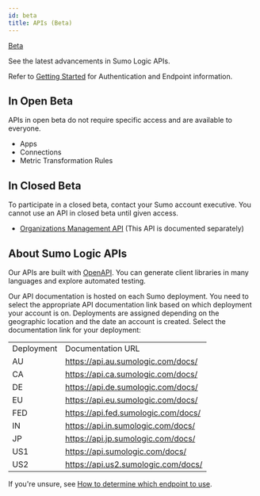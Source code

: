 ```yaml
---
id: beta
title: APIs (Beta)
---
```


<p> <a href="/docs/beta"><span className="beta">Beta</span></a> </p>

See the latest advancements in Sumo Logic APIs.

Refer to [Getting Started](/docs/api/getting-started) for Authentication and Endpoint information.

## In Open Beta

APIs in open beta do not require specific access and are available to everyone.

* Apps
* Connections
* Metric Transformation Rules


## In Closed Beta

To participate in a closed beta, contact your Sumo account executive. You cannot use an API in closed beta until given access.

* [Organizations Management API](https://organizations.sumologic.com/docs/) (This API is documented separately)

## About Sumo Logic APIs

Our APIs are built with [OpenAPI](https://www.openapis.org/). You can generate client libraries in many languages and explore automated testing.

Our API documentation is hosted on each Sumo deployment. You need to select the appropriate API documentation link based on which deployment your account is on. Deployments are assigned depending on the geographic location and the date an account is created. Select the documentation link for your deployment:

<table><small>
  <tr>
   <td>Deployment</td>
   <td>Documentation URL</td>
  </tr>
  <tr>
   <td>AU</td>
   <td><a href="https://api.au.sumologic.com/docs/">https://api.au.sumologic.com/docs/</a></td>
  </tr>
  <tr>
   <td>CA</td>
   <td><a href="https://api.ca.sumologic.com/docs/">https://api.ca.sumologic.com/docs/</a></td>
  </tr>
  <tr>
   <td>DE</td>
   <td><a href="https://api.de.sumologic.com/docs/">https://api.de.sumologic.com/docs/</a></td>
  </tr>
  <tr>
   <td>EU</td>
   <td><a href="https://api.eu.sumologic.com/docs/">https://api.eu.sumologic.com/docs/</a></td>
  </tr>
  <tr>
   <td>FED</td>
   <td><a href="https://api.fed.sumologic.com/docs/">https://api.fed.sumologic.com/docs/</a></td>
  </tr>
  <tr>
   <td>IN</td>
   <td><a href="https://api.in.sumologic.com/docs/">https://api.in.sumologic.com/docs/</a></td>
  </tr>
  <tr>
   <td>JP</td>
   <td><a href="https://api.jp.sumologic.com/docs/">https://api.jp.sumologic.com/docs/</a></td>
  </tr>
  <tr>
   <td>US1</td>
   <td><a href="https://api.sumologic.com/docs/">https://api.sumologic.com/docs/</a></td>
  </tr>
  <tr>
   <td>US2</td>
   <td><a href="https://api.us2.sumologic.com/docs/">https://api.us2.sumologic.com/docs/</a></td>
  </tr></small>
</table>

​​​If you're unsure, see [How to determine which endpoint to use](/docs/api/getting-started#which-endpoint-should-i-should-use).

